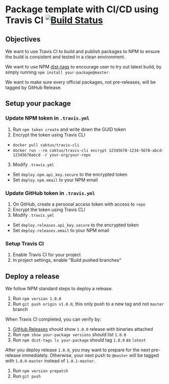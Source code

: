 # Package template with CI/CD using Travis CI [![Build Status](https://travis-ci.org/compulim/commit-publish.svg?branch=master)](https://travis-ci.org/compulim/commit-publish)

## Objectives

We want to use Travis CI to build and publish packages to NPM to ensure the build is consistent and tested in a clean environment.

We want to use NPM [dist-tags](https://docs.npmjs.com/getting-started/using-tags) to encourage user to try out latest build, by simply running `npm install your-package@master`.

We want to make sure every official packages, not pre-releases, will be tagged by GitHub Release.

## Setup your package

### Update NPM token in `.travis.yml`

1. Run `npm token create` and write down the GUID token
2. Encrypt the token using Travis CLI
  * `docker pull caktux/travis-cli`
  * `docker run --rm caktux/travis-cli encrypt 12345678-1234-5678-abcd-12345678abcd -r your-org/your-repo`
3. Modify `.travis.yml`
  * Set `deploy.npm.api_key.secure` to the encrypted token
  * Set `deploy.npm.email` to your NPM email

### Update GitHub token in `.travis.yml`

1. On GitHub, create a personal access token with access to `repo`
2. Encrypt the token using Travis CLI
3. Modify `.travis.yml`
  * Set `deploy.releases.api_key.secure` to the encrypted token
  * Set `deploy.releases.email` to your NPM email

### Setup Travis CI

1. Enable Travis CI for your project
2. In project settings, enable "Build pushed branches"

## Deploy a release

We follow NPM standard steps to deploy a release.

1. Run `npm version 1.0.0`
2. Run `git push origin v1.0.0`, this only push to a new tag and not `master` branch

When Travis CI completed, you can verify by:

1. [GitHub Releases](../../releases) should show `1.0.0` release with binaries attached
2. Run `npm show your-package versions` should list `1.0.0`
3. Run `npm dist-tags ls your-package` should tag `1.0.0` as `latest`

After you deploy release `1.0.0`, you may want to prepare for the next pre-release immediately. Otherwise, your next push to `@master` will be tagged with `1.0.0-master` instead of `1.0.1-master`.

1. Run `npm version prepatch`
2. Run `git push`

